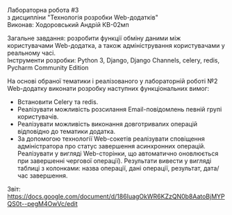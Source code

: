 Лабораторна робота #3 <br/>
з дисципліни "Технологія розробки Web-додатків" <br/>
Виконав: Ходоровський Андрій КВ-02мп <br/>
 
Загальне завдання: розробити функції обміну даними між користувачами Web-додатка, а також адміністрування користувачами у реальному часі.<br/>
Інструменти розробки: Python 3, Django, Django Channels, celery, redis, Pycharm Community Edition <br/>

На основі обраної тематики і реалізованого у лабораторній роботі №2 Web-додатку виконати розробку наступних функціональних вимог:<br/>
- Встановити Celery та redis.
- Реалізувати можливість розсилання Email-повідомлень певній групі користувачів.
- Реалізувати можливість виконання довготривалих операцій відповідно до тематики додатка.
- За допомогою технології Web-сокетів реалізувати сповіщення адміністратора про статус завершення асинхронних операцій. Реалізувати у вигляді Web-сторінки, що автоматично оновлюється при завершенні чергової операції). Результати вивести у вигляді таблиці з колонками: назва операції, дані операції, результат, дата/час завершення.

Звіт:  https://docs.google.com/document/d/186IuagOkWR6KZzQN0b8AatoBjMYPQS0t--pegM4OwVc/edit <br/>

